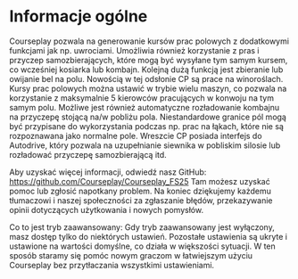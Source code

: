 # Informacje ogólne


Courseplay pozwala na generowanie kursów prac polowych z dodatkowymi funkcjami jak np. uwrociami.
Umożliwia również korzystanie z pras i przyczep samozbierających, które mogą być wysyłane tym samym kursem, co wcześniej kosiarka lub kombajn.
Kolejną dużą funkcją jest zbieranie lub owijanie bel na polu.
Nowością w tej odsłonie CP są prace na winoroślach.
Kursy prac polowych można ustawić w trybie wielu maszyn, co pozwala na korzystanie z maksymalnie 5 kierowców pracujących w konwoju na tym samym polu.
Możliwe jest również automatyczne rozładowanie kombajnu na przyczepę stojącą na/w pobliżu pola.
Niestandardowe granice pól mogą być przypisane do wykorzystania podczas np. prac na łąkach, które nie są rozpoznawana jako normalne pole.
Wreszcie CP posiada interfejs do Autodrive, który pozwala na uzupełnianie siewnika w pobliskim silosie lub rozładować przyczepę samozbierającą itd.

Aby uzyskać więcej informacji, odwiedź nasz GitHub: https://github.com/Courseplay/Courseplay_FS25
Tam możesz uzyskać pomoc lub zgłosić napotkany problem.
Na koniec dziękujemy każdemu tłumaczowi i naszej społeczności za zgłaszanie błędów, przekazywanie opinii dotyczących użytkowania i nowych pomysłów.

Co to jest tryb zaawansowany:
Gdy tryb zaawansowany jest wyłączony, masz dostęp tylko do niektórych ustawień.
Pozostałe ustawienia są ukryte i ustawione na wartości domyślne, co działa w większości sytuacji.
W ten sposób staramy się pomóc nowym graczom w łatwiejszym użyciu Courseplay bez przytłaczania wszystkimi ustawieniami.


